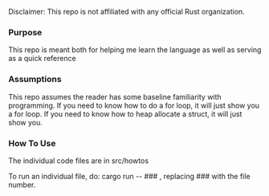 Disclaimer: This repo is not affiliated with any official Rust organization.

### Purpose

This repo is meant both for helping me learn the language as well as serving as a quick reference

### Assumptions

This repo assumes the reader has some baseline familiarity with programming. If you need to know how to do a for loop, it will just show you a for loop. If you need to know how to heap allocate a struct, it will just show you.

### How To Use

The individual code files are in src/howtos

To run an individual file, do: cargo run -- ### , replacing ### with the file number.
